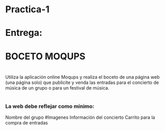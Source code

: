# Practica-1
# Entrega: 
# BOCETO MOQUPS
#
Utiliza la aplicación online Moqups y realiza el boceto de una página web (una página solo) que publicite y venda las entradas para el concierto de música de un grupo o para un festival de música.
#
### La web debe reflejar como  mínimo:

  Nombre del grupo
  #Imagenes
  Información del concierto
  Carrito para la compra de entradas
